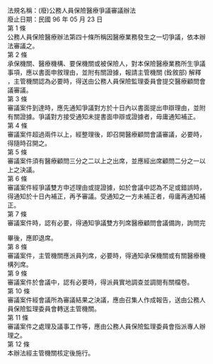 法規名稱：(廢)公務人員保險醫療爭議審議辦法  
廢止日期：民國 96 年 05 月 23 日  
第 1 條  
公務人員保險醫療辦法第四十條所稱因醫療業務發生之一切爭議，依本辦  
法審議之。  
第 2 條  
承保機關、醫療機構、要保機關或被保險人，對本保險醫療業務所生爭議  
事項，應以書面申敘理由，並附有關證據，報請主管機關 (銓敘部) 解釋  
，主管機關認為必要時，得送由公務人員保險監理委員會提交醫療顧問會  
議審議。  
第 3 條  
審議案件到達時，應先通知爭議對方於十日內以書面提出申辯理由，並附  
有關證據。爭議對方接受通知未提書面申辯或證據者，毋庸通知補正。  
第 4 條  
審議案件超過兩件以上，經整理後，即召開醫療顧問會議審議，必要時，  
得隨時召開之。  
第 5 條  
審議案件須有醫療顧問三分之二以上之出席，並應經出席顧問二分之一以  
上之決議。  
第 6 條  
審議案件經爭議雙方申述理由或提證據，如於會議中認為不足或錯誤時，  
得通知於十日內補正，再予審議。受通知之一方未補正者，毋庸再通知補  
正。  
第 7 條  
審議案件時，認有必要，得通知爭議雙方列席醫療顧問會議備詢，詢問完  


畢後，應即退席。  
第 8 條  
審議案件，主管機關應派員列席，必要時，得通知承保機關或有關醫療機  
構列席。  
第 9 條  
審議案件於會議中，認有必要時，得派員實地調查並調閱有關檔卷。  
第 10 條  
審議案件經會議所為審議結果之決議，應由召集人作成報告，送由公務人  
員保險監理委員會轉送主管機關。  
第 11 條  
審議案件之處理及議事工作等，應由公務人員保險監理委員會指派專人辦  
理之。  
第 12 條  
本辦法經主管機關核定後施行。  



